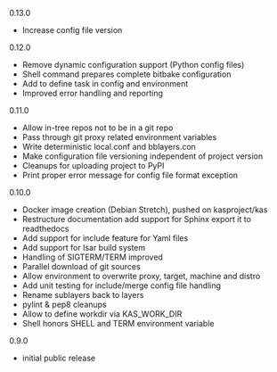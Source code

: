 0.13.0
- Increase config file version

0.12.0
- Remove dynamic configuration support (Python config files)
- Shell command prepares complete bitbake configuration
- Add to define task in config and environment
- Improved error handling and reporting

0.11.0
- Allow in-tree repos not to be in a git repo
- Pass through git proxy related environment variables
- Write deterministic local.conf and bblayers.con
- Make configuration file versioning independent of project version
- Cleanups for uploading project to PyPI
- Print proper error message for config file format exception

0.10.0
- Docker image creation (Debian Stretch), pushed on kasproject/kas
- Restructure documentation add support for Sphinx export it to readthedocs
- Add support for include feature for Yaml files
- Add support for Isar build system
- Handling of SIGTERM/TERM improved
- Parallel download of git sources
- Allow environment to overwrite proxy, target, machine and distro
- Add unit testing for include/merge config file handling
- Rename sublayers back to layers
- pylint & pep8 cleanups
- Allow to define workdir via KAS_WORK_DIR
- Shell honors SHELL and TERM environment variable

0.9.0
- initial public release
